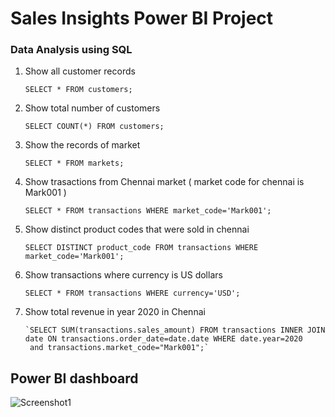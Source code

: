 # Sales Insights Power BI Project
### Data Analysis using SQL
1. Show all customer records

      `SELECT * FROM customers;`

2. Show total number of customers

     `SELECT COUNT(*) FROM customers;`
     
3.  Show the records of market

      `SELECT * FROM markets;`
      
4. Show trasactions from Chennai market ( market code for chennai is Mark001 )

      `SELECT * FROM transactions WHERE market_code='Mark001';`
      
5. Show distinct product codes that were sold in chennai
 
      `SELECT DISTINCT product_code FROM transactions WHERE market_code='Mark001';`
      
6. Show transactions where currency is US dollars

      `SELECT * FROM transactions WHERE currency='USD';`
      
7.  Show total revenue in year 2020 in Chennai
       
        `SELECT SUM(transactions.sales_amount) FROM transactions INNER JOIN date ON transactions.order_date=date.date WHERE date.year=2020
         and transactions.market_code="Mark001";`
         


 ## Power BI dashboard
![Screenshot1](https://user-images.githubusercontent.com/56236688/99777749-c64c8a80-2b38-11eb-8ecd-c17c3616835a.png)







